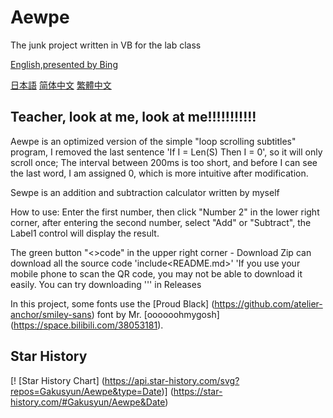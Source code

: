 # Aewpe
The junk project written in VB for the lab class

[English,presented by Bing](README_EN.md)

[日本語](README_JP.md) [简体中文](README.md) [繁體中文](README_TC.md)
## Teacher, look at me, look at me!!!!!!!!!!!
 Aewpe is an optimized version of the simple "loop scrolling subtitles" program, I removed the last sentence 'If I = Len(S) Then I = 0', so it will only scroll once; The interval between 200ms is too short, and before I can see the last word, I am assigned 0, which is more intuitive after modification.

Sewpe is an addition and subtraction calculator written by myself
 
How to use: Enter the first number, then click "Number 2" in the lower right corner, after entering the second number, select "Add" or "Subtract", the Label1 control will display the result.
 
The green button "<>code" in the upper right corner - Download Zip can download all the source code 'include<README.md>' 'If you use your mobile phone to scan the QR code, you may not be able to download it easily. You can try downloading ''' in Releases
 
In this project, some fonts use the [Proud Black] (https://github.com/atelier-anchor/smiley-sans) font by Mr. [oooooohmygosh] (https://space.bilibili.com/38053181).
## Star History
[! [Star History Chart] (https://api.star-history.com/svg?repos=Gakusyun/Aewpe&type=Date)] (https://star-history.com/#Gakusyun/Aewpe&Date)
